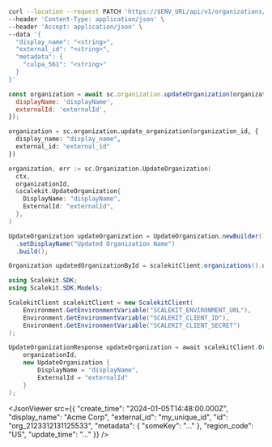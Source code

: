 <CodeWithHeader method="patch" endpoint="/api/v1/organizations">
<Tabs groupId="tech-stack" querystring>
<TabItem value="curl" label="cURL">

```bash showLineNumbers
curl --location --request PATCH 'https://$ENV_URL/api/v1/organizations/{id}' \
--header 'Content-Type: application/json' \
--header 'Accept: application/json' \
--data '{
  "display_name": "<string>",
  "external_id": "<string>",
  "metadata": {
    "culpa_561": "<string>"
  }
}'
```

</TabItem>
<TabItem value="nodejs" label="Node.js">

```js
const organization = await sc.organization.updateOrganization(organization_id, {
  displayName: 'displayName',
  externalId: 'externalId',
});
```

</TabItem>
<TabItem value="py" label="Python">

```python
organization = sc.organization.update_organization(organization_id, {
  display_name: "display_name",
  external_id: "external_id"
})
```

</TabItem>
<TabItem value="golang" label="Go">

```go
organization, err := sc.Organization.UpdateOrganization(
  ctx,
  organizationId,
  &scalekit.UpdateOrganization{
    DisplayName: "displayName",
    ExternalId: "externalId",
  },
)
```

</TabItem>

<TabItem value="java" label="Java">

```java showLineNumbers
UpdateOrganization updateOrganization = UpdateOrganization.newBuilder()
  .setDisplayName("Updated Organization Name")
  .build();

Organization updatedOrganizationById = scalekitClient.organizations().updateById(organizationId, updateOrganization);
```

</TabItem>

<TabItem value="dotnet" label=".NET">

```csharp showLineNumbers
using Scalekit.SDK;
using Scalekit.SDK.Models;

ScalekitClient scalekitClient = new ScalekitClient(
    Environment.GetEnvironmentVariable("SCALEKIT_ENVIRONMENT_URL"),
    Environment.GetEnvironmentVariable("SCALEKIT_CLIENT_ID"),
    Environment.GetEnvironmentVariable("SCALEKIT_CLIENT_SECRET")
);

UpdateOrganizationResponse updateOrganization = await scalekitClient.Organization.UpdateOrganization(
    organizationId,
    new UpdateOrganization {
        DisplayName = "displayName",
        ExternalId = "externalId"
    }
);
```

</TabItem>

</Tabs>
</CodeWithHeader>
<CodeWithHeader title="Response">

<JsonViewer src={{
  "create_time": "2024-01-05T14:48:00.000Z",
  "display_name": "Acme Corp",
  "external_id": "my_unique_id",
  "id": "org_2123312131125533",
  "metadata": {
    "someKey": "…"
  },
  "region_code": "US",
  "update_time": "…"
}} />

</CodeWithHeader>
